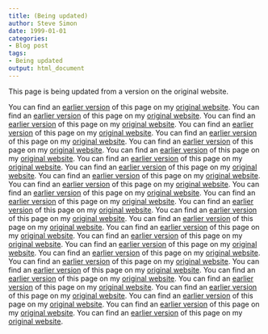 ```yaml
---
title: (Being updated)
author: Steve Simon
date: 1999-01-01
categories:
- Blog post
tags:
- Being updated
output: html_document
---
```


This page is being updated from a version on the original website.

<!---More--->

You can find an [earlier version](http://www.pmean.com/11/ShortBio.html) of this page on my [original website](http://www.pmean.com/original_site.html). 
You can find an [earlier version](http://www.pmean.com/11/SingleModel.html) of this page on my [original website](http://www.pmean.com/original_site.html). 
You can find an [earlier version](http://www.pmean.com/11/Skeptic.html) of this page on my [original website](http://www.pmean.com/original_site.html). 
You can find an [earlier version](http://www.pmean.com/11/SmallStdDev.html) of this page on my [original website](http://www.pmean.com/original_site.html). 
You can find an [earlier version](http://www.pmean.com/11/SocialMedia.html) of this page on my [original website](http://www.pmean.com/original_site.html). 
You can find an [earlier version](http://www.pmean.com/11/Software.html) of this page on my [original website](http://www.pmean.com/original_site.html). 
You can find an [earlier version](http://www.pmean.com/11/SpssAdvantages.html) of this page on my [original website](http://www.pmean.com/original_site.html). 
You can find an [earlier version](http://www.pmean.com/11/StandardDeviation.html) of this page on my [original website](http://www.pmean.com/original_site.html). 
You can find an [earlier version](http://www.pmean.com/11/StataMacro.html) of this page on my [original website](http://www.pmean.com/original_site.html). 
You can find an [earlier version](http://www.pmean.com/11/TeachBayes.html) of this page on my [original website](http://www.pmean.com/original_site.html). 
You can find an [earlier version](http://www.pmean.com/11/Validation.html) of this page on my [original website](http://www.pmean.com/original_site.html). 
You can find an [earlier version](http://www.pmean.com/11/WebcastTopics.html) of this page on my [original website](http://www.pmean.com/original_site.html). 
You can find an [earlier version](http://www.pmean.com/11/WhichVersion.html) of this page on my [original website](http://www.pmean.com/original_site.html). 
You can find an [earlier version](http://www.pmean.com/11/WideInterval.html) of this page on my [original website](http://www.pmean.com/original_site.html). 
You can find an [earlier version](http://www.pmean.com/11/ZoteroStyle.html) of this page on my [original website](http://www.pmean.com/original_site.html). 
You can find an [earlier version](http://www.pmean.com/11/abstracts.html) of this page on my [original website](http://www.pmean.com/original_site.html). 
You can find an [earlier version](http://www.pmean.com/11/cer.html) of this page on my [original website](http://www.pmean.com/original_site.html). 
You can find an [earlier version](http://www.pmean.com/11/classroom.html) of this page on my [original website](http://www.pmean.com/original_site.html). 
You can find an [earlier version](http://www.pmean.com/11/contest.html) of this page on my [original website](http://www.pmean.com/original_site.html). 
You can find an [earlier version](http://www.pmean.com/11/discrepancy.html) of this page on my [original website](http://www.pmean.com/original_site.html). 
You can find an [earlier version](http://www.pmean.com/11/dropouts.html) of this page on my [original website](http://www.pmean.com/original_site.html). 
You can find an [earlier version](http://www.pmean.com/11/lasagna.html) of this page on my [original website](http://www.pmean.com/original_site.html). 
You can find an [earlier version](http://www.pmean.com/11/meps.html) of this page on my [original website](http://www.pmean.com/original_site.html). 
You can find an [earlier version](http://www.pmean.com/11/noncomparable.html) of this page on my [original website](http://www.pmean.com/original_site.html). 
You can find an [earlier version](http://www.pmean.com/11/report.html) of this page on my [original website](http://www.pmean.com/original_site.html). 
You can find an [earlier version](http://www.pmean.com/11/sbir.html) of this page on my [original website](http://www.pmean.com/original_site.html). 
You can find an [earlier version](http://www.pmean.com/11/unrealistic.html) of this page on my [original website](http://www.pmean.com/original_site.html). 
You can find an [earlier version](http://www.pmean.com/11/web20.html) of this page on my [original website](http://www.pmean.com/original_site.html). 